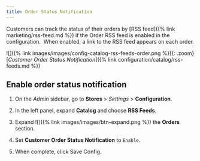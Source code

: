 ```yaml
---
title: Order Status Notification
---
```


Customers can track the status of their orders by [RSS feed]({% link marketing/rss-feed.md %}) if the Order RSS feed is enabled in the configuration.  When enabled, a link to the RSS feed appears on each order.

![]({% link images/images/config-catalog-rss-feeds-order.png %}){: .zoom}
[_Customer Order Status Notification_]({% link configuration/catalog/rss-feeds.md %})

## Enable order status notification

1. On the _Admin_ sidebar, go to **Stores** > _Settings_ > **Configuration**.

1. In the left panel, expand **Catalog** and choose **RSS Feeds**.

1. Expand ![]({% link images/images/btn-expand.png %}) the **Orders** section.

1. Set **Customer Order Status Notification** to `Enable`.

1. When complete, click <span class="btn">Save Config</span>.
